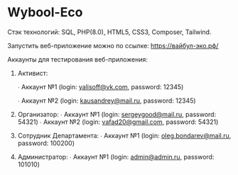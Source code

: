 # Wybool-Eco

Стэк технологий: SQL, PHP(8.0), HTML5, CSS3, Composer, Tailwind.

Запустить веб-приложение можно по ссылке: https://вайбул-эко.рф/

Аккаунты для тестирования веб-приложения:

1. Активист:
   
   ∙ Аккаунт №1 (login: yalisoff@vk.com, password: 12345)
   
   ∙ Аккаунт №2 (login: kausandrey@mail.ru, password: 12345)

3. Организатор:
   ∙ Аккаунт №1 (login: sergeygood@mail.ru, password: 54321)
   ∙ Аккаунт №2 (login: vafad20@gmail.com, password: 54321)

4. Сотрудник Департамента:
   ∙ Аккаунт №1 (login: oleg.bondarev@mail.ru, password: 100200)

3. Администратор:
   ∙ Аккаунт №1 (login: admin@admin.ru, password: 101010)
